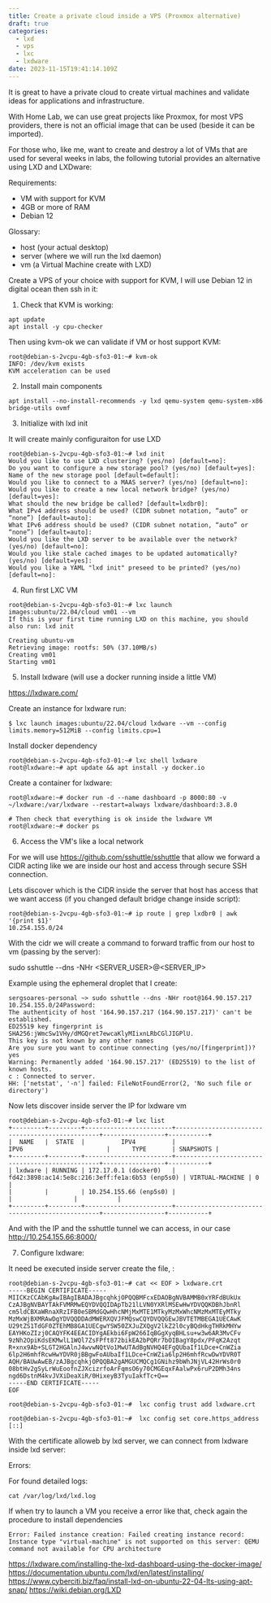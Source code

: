 ```yaml
---
title: Create a private cloud inside a VPS (Proxmox alternative)
draft: true
categories:
  - lxd
  - vps
  - lxc
  - lxdware
date: 2023-11-15T19:41:14.109Z
---
```

It is great to have a private cloud to create virtual machines and validate ideas for applications and infrastructure.

With Home Lab, we can use great projects like Proxmox, for most VPS providers, there is not an official image that can be used (beside it can be imported).

For those who, like me, want to create and destroy a lot of VMs that are used for several weeks in labs, the following tutorial provides an alternative using LXD and LXDware:

Requirements:
- VM with support for KVM
- 4GB or more of RAM 
- Debian 12

Glossary:

- host (your actual desktop)
- server (where we will run the lxd daemon)
- vm (a Virtual Machine create with LXD)

Create a VPS of your choice with support for KVM, I will use Debian 12 in digital ocean then ssh in it:

1) Check that KVM is working:

```shell
apt update
apt install -y cpu-checker
```

Then using kvm-ok we can validate if VM or host support KVM:

```shell
root@debian-s-2vcpu-4gb-sfo3-01:~# kvm-ok
INFO: /dev/kvm exists
KVM acceleration can be used
```

2) Install main components

```
apt install --no-install-recommends -y lxd qemu-system qemu-system-x86 bridge-utils ovmf
```

3) Initialize with lxd init

It will create mainly configuraiton for use LXD

```
root@debian-s-2vcpu-4gb-sfo3-01:~# lxd init
Would you like to use LXD clustering? (yes/no) [default=no]: 
Do you want to configure a new storage pool? (yes/no) [default=yes]: 
Name of the new storage pool [default=default]: 
Would you like to connect to a MAAS server? (yes/no) [default=no]: 
Would you like to create a new local network bridge? (yes/no) [default=yes]: 
What should the new bridge be called? [default=lxdbr0]: 
What IPv4 address should be used? (CIDR subnet notation, “auto” or “none”) [default=auto]: 
What IPv6 address should be used? (CIDR subnet notation, “auto” or “none”) [default=auto]: 
Would you like the LXD server to be available over the network? (yes/no) [default=no]: 
Would you like stale cached images to be updated automatically? (yes/no) [default=yes]: 
Would you like a YAML "lxd init" preseed to be printed? (yes/no) [default=no]:
```

4) Run first LXC VM

```
root@debian-s-2vcpu-4gb-sfo3-01:~# lxc launch images:ubuntu/22.04/cloud vm01 --vm
If this is your first time running LXD on this machine, you should also run: lxd init

Creating ubuntu-vm
Retrieving image: rootfs: 50% (37.10MB/s)
Creating vm01
Starting vm01
```


5) Install lxdware (will use a docker running inside a little VM)

https://lxdware.com/

Create an instance for lxdware run:
```
$ lxc launch images:ubuntu/22.04/cloud lxdware --vm --config limits.memory=512MiB --config limits.cpu=1
```

Install docker dependency
```
root@debian-s-2vcpu-4gb-sfo3-01:~# lxc shell lxdware
root@lxdware:~# apt update && apt install -y docker.io
```

Create a container for lxdware:

```shell
root@lxdware:~# docker run -d --name dashboard -p 8000:80 -v ~/lxdware:/var/lxdware --restart=always lxdware/dashboard:3.8.0

# Then check that everything is ok inside the lxdware VM
root@lxdware:~# docker ps
```

6) Access the VM's like a local network 

For we will use https://github.com/sshuttle/sshuttle that allow we forward a CIDR acting like we are inside our host and access through secure SSH connection.

Lets discover which is the CIDR inside the server that host has access that we want access (if you changed default bridge change inside script):
```
root@debian-s-2vcpu-4gb-sfo3-01:~# ip route | grep lxdbr0 | awk '{print $1}'
10.254.155.0/24
```

With the cidr we will create a command to forward traffic from our host to vm (passing by the server):

sudo sshuttle --dns -NHr <SERVER_USER>@<SERVER_IP> <CIDR>


Example using the ephemeral droplet that I create:
```
sergsoares-personal ~> sudo sshuttle --dns -NHr root@164.90.157.217 10.254.155.0/24Password:
The authenticity of host '164.90.157.217 (164.90.157.217)' can't be established.
ED25519 key fingerprint is SHA256:jWmcSw1VHy/dMGQret7ewcaKlyMIixnLRbCGlJIGPlU.
This key is not known by any other names
Are you sure you want to continue connecting (yes/no/[fingerprint])? yes
Warning: Permanently added '164.90.157.217' (ED25519) to the list of known hosts.
c : Connected to server.
HH: ['netstat', '-n'] failed: FileNotFoundError(2, 'No such file or directory')
```

Now lets discover inside server the IP for lxdware vm

```
root@debian-s-2vcpu-4gb-sfo3-01:~# lxc list
+---------+---------+------------------------+-------------------------------------------------+-----------------+-----------+
|  NAME   |  STATE  |          IPV4          |                      IPV6                       |      TYPE       | SNAPSHOTS |
+---------+---------+------------------------+-------------------------------------------------+-----------------+-----------+
| lxdware | RUNNING | 172.17.0.1 (docker0)   | fd42:3898:ac14:5e8c:216:3eff:fe1a:6b53 (enp5s0) | VIRTUAL-MACHINE | 0         |
|         |         | 10.254.155.66 (enp5s0) |                                                 |                 |           |
+---------+---------+------------------------+-------------------------------------------------+-----------------+-----------+

```


And with the IP and the sshuttle tunnel we can access, in our case http://10.254.155.66:8000/


7) Configure lxdware:



It need be executed inside server create the file, :

```
root@debian-s-2vcpu-4gb-sfo3-01:~# cat << EOF > lxdware.crt
-----BEGIN CERTIFICATE-----
MIICKzCCAbKgAwIBAgIBADAJBgcqhkjOPQQBMFcxEDAOBgNVBAMMB0xYRFdBUkUx
CzAJBgNVBAYTAkFVMRMwEQYDVQQIDApTb21lLVN0YXRlMSEwHwYDVQQKDBhJbnRl
cm5ldCBXaWRnaXRzIFB0eSBMdGQwHhcNMjMxMTE1MTkyMzMxWhcNMzMxMTEyMTky
MzMxWjBXMRAwDgYDVQQDDAdMWERXQVJFMQswCQYDVQQGEwJBVTETMBEGA1UECAwK
U29tZS1TdGF0ZTEhMB8GA1UECgwYSW50ZXJuZXQgV2lkZ2l0cyBQdHkgTHRkMHYw
EAYHKoZIzj0CAQYFK4EEACIDYgAEkbi6FpW266IqBGgXyqBHLsu+w3w6AR3MvCFv
9zNh2OpiKdsEKMwlL1WQl7ZsFPft872bikEA2bPQRr7bOIBagY8pdx/PFqK2Azqt
R+xnx9Ab+SLGT2HGAlnJ4wvwNQtVo1MwUTAdBgNVHQ4EFgQUbaIf1LDce+CnWZia
6lp2H6mhfRcwHwYDVR0jBBgwFoAUbaIf1LDce+CnWZia6lp2H6mhfRcwDwYDVR0T
AQH/BAUwAwEB/zAJBgcqhkjOPQQBA2gAMGUCMQCg1GNihz9bWhJNjVL42HrWs0r0
08btHv2gSyLrWuEoofnZJXcizrfoArFqmsO6y70CMGEqxFAalwPx6ruP2DMh34ns
ngd6DstnM4kvJVXiDeaXiR/0HixeyB3TyuIakfTc+Q==
-----END CERTIFICATE-----
EOF

root@debian-s-2vcpu-4gb-sfo3-01:~#  lxc config trust add lxdware.crt 

root@debian-s-2vcpu-4gb-sfo3-01:~#  lxc config set core.https_address [::] 
```


With the certificate alloweb by lxd server, we can connect from lxdware inside lxd server:









Errors:

For found detailed logs:
```
cat /var/log/lxd/lxd.log
```

If when try to launch a VM you receive a error like that, check again the procedure to install dependencies
```
Error: Failed instance creation: Failed creating instance record: Instance type "virtual-machine" is not supported on this server: QEMU command not available for CPU architecture
```

https://lxdware.com/installing-the-lxd-dashboard-using-the-docker-image/
https://documentation.ubuntu.com/lxd/en/latest/installing/
https://www.cyberciti.biz/faq/install-lxd-on-ubuntu-22-04-lts-using-apt-snap/
https://wiki.debian.org/LXD